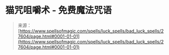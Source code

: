 <!--yml

category: 未分类

date: 2024-06-12 19:16:46

-->

# 猫咒咀嚼术 - 免费魔法咒语

> 来源：[https://www.spellsofmagic.com/spells/luck_spells/bad_luck_spells/27604/page.html#0001-01-01](https://www.spellsofmagic.com/spells/luck_spells/bad_luck_spells/27604/page.html#0001-01-01)

